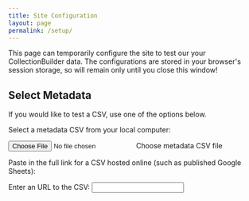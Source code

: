 ```yaml
---
title: Site Configuration
layout: page
permalink: /setup/
---
```


This page can temporarily configure the site to test our your CollectionBuilder data. 
The configurations are stored in your browser's session storage, so will remain only until you close this window!

<div class="card my-5" id="fileSelectCard">
    <div class="card-body">
        <h2>Select Metadata</h2>
        <!-- current configured csv display? -->
        <p>If you would like to test a CSV, use one of the options below.</p>
        <p>Select a metadata CSV from your local computer:</p>
        <div class="custom-file mb-3">
            <input type="file" accept=".csv" class="custom-file-input" id="selectFile">
            <label class="custom-file-label" for="selectFile">Choose metadata CSV file</label>
        </div>
        <p>Paste in the full link for a CSV hosted online (such as published Google Sheets):</p>
        <label for="csv-url">Enter an URL to the CSV:</label>
        <input type="url" name="csv-url" id="csvurl" class="form-control" pattern="https://.*">
    </div>
</div>
